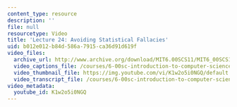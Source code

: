 ```yaml
---
content_type: resource
description: ''
file: null
resourcetype: Video
title: 'Lecture 24: Avoiding Statistical Fallacies'
uid: b012e012-b84d-586a-7915-ca36d91d619f
video_files:
  archive_url: http://www.archive.org/download/MIT6.00SCS11/MIT6_00SCS11_lec24_300k.mp4
  video_captions_file: /courses/6-00sc-introduction-to-computer-science-and-programming-spring-2011/8fb277aae86c56938a1d1c38a0269473_K1w2o5i0NGQ.vtt
  video_thumbnail_file: https://img.youtube.com/vi/K1w2o5i0NGQ/default.jpg
  video_transcript_file: /courses/6-00sc-introduction-to-computer-science-and-programming-spring-2011/e87a8b5a2438e58fea3bd8004f2f0484_K1w2o5i0NGQ.pdf
video_metadata:
  youtube_id: K1w2o5i0NGQ
---
```

